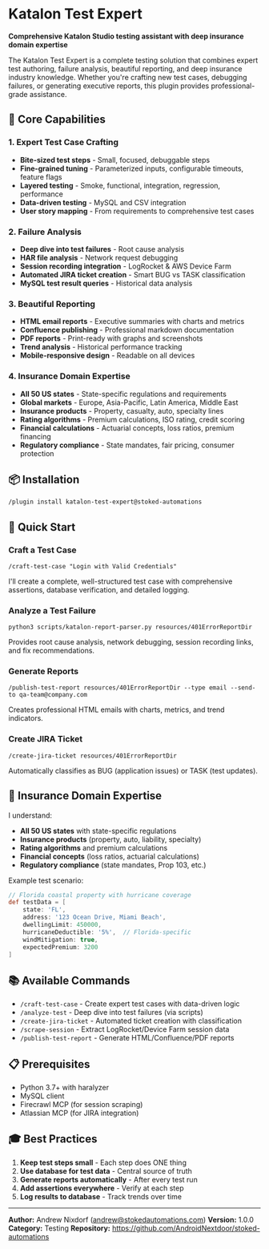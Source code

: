 # Katalon Test Expert

**Comprehensive Katalon Studio testing assistant with deep insurance domain expertise**

The Katalon Test Expert is a complete testing solution that combines expert test authoring, failure analysis, beautiful reporting, and deep insurance industry knowledge. Whether you're crafting new test cases, debugging failures, or generating executive reports, this plugin provides professional-grade assistance.

## 🎯 Core Capabilities

### 1. Expert Test Case Crafting
- **Bite-sized test steps** - Small, focused, debuggable steps
- **Fine-grained tuning** - Parameterized inputs, configurable timeouts, feature flags
- **Layered testing** - Smoke, functional, integration, regression, performance
- **Data-driven testing** - MySQL and CSV integration
- **User story mapping** - From requirements to comprehensive test cases

### 2. Failure Analysis
- **Deep dive into test failures** - Root cause analysis
- **HAR file analysis** - Network request debugging
- **Session recording integration** - LogRocket & AWS Device Farm
- **Automated JIRA ticket creation** - Smart BUG vs TASK classification
- **MySQL test result queries** - Historical data analysis

### 3. Beautiful Reporting
- **HTML email reports** - Executive summaries with charts and metrics
- **Confluence publishing** - Professional markdown documentation
- **PDF reports** - Print-ready with graphs and screenshots
- **Trend analysis** - Historical performance tracking
- **Mobile-responsive design** - Readable on all devices

### 4. Insurance Domain Expertise
- **All 50 US states** - State-specific regulations and requirements
- **Global markets** - Europe, Asia-Pacific, Latin America, Middle East
- **Insurance products** - Property, casualty, auto, specialty lines
- **Rating algorithms** - Premium calculations, ISO rating, credit scoring
- **Financial calculations** - Actuarial concepts, loss ratios, premium financing
- **Regulatory compliance** - State mandates, fair pricing, consumer protection

## 📦 Installation

```bash
/plugin install katalon-test-expert@stoked-automations
```

## 🚀 Quick Start

### Craft a Test Case

```
/craft-test-case "Login with Valid Credentials"
```

I'll create a complete, well-structured test case with comprehensive assertions, database verification, and detailed logging.

### Analyze a Test Failure

```
python3 scripts/katalon-report-parser.py resources/401ErrorReportDir
```

Provides root cause analysis, network debugging, session recording links, and fix recommendations.

### Generate Reports

```
/publish-test-report resources/401ErrorReportDir --type email --send-to qa-team@company.com
```

Creates professional HTML emails with charts, metrics, and trend indicators.

### Create JIRA Ticket

```
/create-jira-ticket resources/401ErrorReportDir
```

Automatically classifies as BUG (application issues) or TASK (test updates).

## 🏦 Insurance Domain Expertise

I understand:
- **All 50 US states** with state-specific regulations
- **Insurance products** (property, auto, liability, specialty)
- **Rating algorithms** and premium calculations
- **Financial concepts** (loss ratios, actuarial calculations)
- **Regulatory compliance** (state mandates, Prop 103, etc.)

Example test scenario:
```groovy
// Florida coastal property with hurricane coverage
def testData = [
    state: 'FL',
    address: '123 Ocean Drive, Miami Beach',
    dwellingLimit: 450000,
    hurricaneDeductible: '5%',  // Florida-specific
    windMitigation: true,
    expectedPremium: 3200
]
```

## 📚 Available Commands

- `/craft-test-case` - Create expert test cases with data-driven logic
- `/analyze-test` - Deep dive into test failures (via scripts)
- `/create-jira-ticket` - Automated ticket creation with classification
- `/scrape-session` - Extract LogRocket/Device Farm session data
- `/publish-test-report` - Generate HTML/Confluence/PDF reports

## 📋 Prerequisites

- Python 3.7+ with haralyzer
- MySQL client
- Firecrawl MCP (for session scraping)
- Atlassian MCP (for JIRA integration)

## 🎓 Best Practices

1. **Keep test steps small** - Each step does ONE thing
2. **Use database for test data** - Central source of truth
3. **Generate reports automatically** - After every test run
4. **Add assertions everywhere** - Verify at each step
5. **Log results to database** - Track trends over time

---

**Author:** Andrew Nixdorf (andrew@stokedautomations.com)
**Version:** 1.0.0
**Category:** Testing
**Repository:** https://github.com/AndroidNextdoor/stoked-automations

